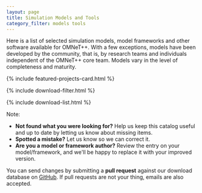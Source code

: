 ```yaml
---
layout: page
title: Simulation Models and Tools
category_filter: models tools
---
```


Here is a list of selected simulation models, model frameworks and other software available for
OMNeT++. With a few exceptions, models have been developed by the community,
that is, by research teams and individuals independent of the OMNeT++
core team. Models vary in the level of completeness and maturity.

{% include featured-projects-card.html %}

{% include download-filter.html %}

{% include download-list.html %}

Note:
  - **Not found what you were looking for?** Help us keep this catalog useful
    and up to date by letting us know about missing items.
  - **Spotted a mistake?** Let us know so we can correct it.
  - **Are you a model or framework author?** Review the entry on your
    model/framework, and we'll be happy to replace it with your improved version.

You can send changes by submitting a **pull request** against our download database on
[GitHub](https://github.com/omnetpp/omnetpp.org/tree/master/download-items). If pull
requests are not your thing, emails are also accepted.

